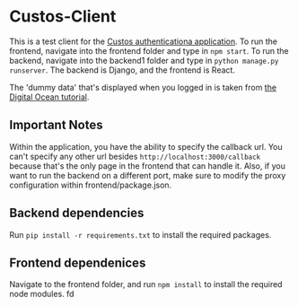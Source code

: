 # Custos-Client
This is a test client for the [Custos authenticationa application](https://airavata.apache.org/custos/). To run the frontend, navigate into the frontend folder and type in `npm start`. To run the backend, navigate into the backend1 folder and type in `python manage.py runserver`. The backend is Django, and the frontend is React.

The 'dummy data' that's displayed when you logged in is taken from [the Digital Ocean tutorial](https://www.digitalocean.com/community/tutorials/build-a-to-do-application-using-django-and-react).

## Important Notes
Within the application, you have the ability to specify the callback url. You can't specify any other url besides `http://localhost:3000/callback` because that's the only page in the frontend that can handle it. Also, if you want to run the backend on a different port, make sure to modify the proxy configuration within frontend/package.json.

## Backend dependencies
Run `pip install -r requirements.txt` to install the required packages.

## Frontend dependenices
Navigate to the frontend folder, and run `npm install` to install the required node modules.
fd